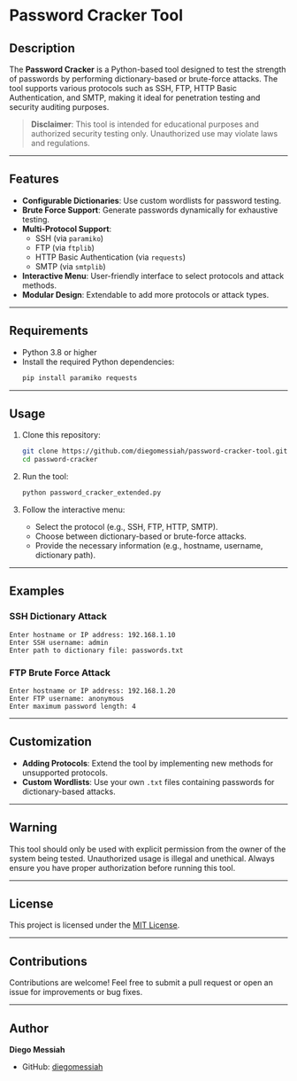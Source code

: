 # Password Cracker Tool

## Description
The **Password Cracker** is a Python-based tool designed to test the strength of passwords by performing dictionary-based or brute-force attacks. The tool supports various protocols such as SSH, FTP, HTTP Basic Authentication, and SMTP, making it ideal for penetration testing and security auditing purposes.

> **Disclaimer**: This tool is intended for educational purposes and authorized security testing only. Unauthorized use may violate laws and regulations.

---

## Features
- **Configurable Dictionaries**: Use custom wordlists for password testing.
- **Brute Force Support**: Generate passwords dynamically for exhaustive testing.
- **Multi-Protocol Support**:
  - SSH (via `paramiko`)
  - FTP (via `ftplib`)
  - HTTP Basic Authentication (via `requests`)
  - SMTP (via `smtplib`)
- **Interactive Menu**: User-friendly interface to select protocols and attack methods.
- **Modular Design**: Extendable to add more protocols or attack types.

---

## Requirements
- Python 3.8 or higher
- Install the required Python dependencies:
  ```bash
  pip install paramiko requests
  ```

---

## Usage
1. Clone this repository:
   ```bash
   git clone https://github.com/diegomessiah/password-cracker-tool.git
   cd password-cracker
   ```

2. Run the tool:
   ```bash
   python password_cracker_extended.py
   ```

3. Follow the interactive menu:
   - Select the protocol (e.g., SSH, FTP, HTTP, SMTP).
   - Choose between dictionary-based or brute-force attacks.
   - Provide the necessary information (e.g., hostname, username, dictionary path).

---

## Examples
### SSH Dictionary Attack
```plaintext
Enter hostname or IP address: 192.168.1.10
Enter SSH username: admin
Enter path to dictionary file: passwords.txt
```

### FTP Brute Force Attack
```plaintext
Enter hostname or IP address: 192.168.1.20
Enter FTP username: anonymous
Enter maximum password length: 4
```

---

## Customization
- **Adding Protocols**: Extend the tool by implementing new methods for unsupported protocols.
- **Custom Wordlists**: Use your own `.txt` files containing passwords for dictionary-based attacks.

---

## Warning
This tool should only be used with explicit permission from the owner of the system being tested. Unauthorized usage is illegal and unethical. Always ensure you have proper authorization before running this tool.

---

## License
This project is licensed under the [MIT License](LICENSE).

---

## Contributions
Contributions are welcome! Feel free to submit a pull request or open an issue for improvements or bug fixes.

---

## Author
**Diego Messiah**
- GitHub: [diegomessiah](https://github.com/diegomessiah)
